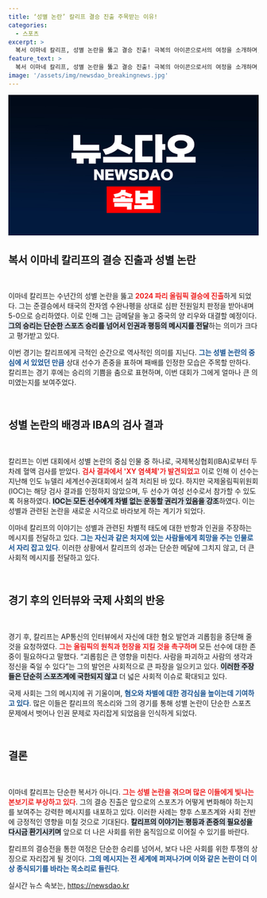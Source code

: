 ```yaml
---
title: ‘성별 논란’ 칼리프 결승 진출 주목받는 이유!
categories:
  - 스포츠
excerpt: >
  복서 이마네 칼리프, 성별 논란을 뚫고 결승 진출! 극복의 아이콘으로서의 여정을 소개하며, 9일 금메달 도전의 성큼성큼 다가오는 순간을 놓치지 마세요!
feature_text: >
  복서 이마네 칼리프, 성별 논란을 뚫고 결승 진출! 극복의 아이콘으로서의 여정을 소개하며, 9일 금메달 도전의 성큼성큼 다가오는 순간을 놓치지 마세요!
image: '/assets/img/newsdao_breakingnews.jpg'
---
```


<p><img src="/assets/img/newsdao_breakingnews.jpg" alt="koreaapp 속보" /></p>

<h2 data-ke-size="size26">복서 이마네 칼리프의 결승 진출과 성별 논란</h2>

<p data-ke-size="size16">&nbsp;</p>

<p>이마네 칼리프는 수년간의 성별 논란을 뚫고 <b><span style="color: #ee2323;">2024 파리 올림픽 결승에 진출</span></b>하게 되었다. 그는 준결승에서 태국의 잔자엠 수완나펭을 상대로 심판 전원일치 판정을 받아내며 5-0으로 승리하였다. 이로 인해 그는 금메달을 놓고 중국의 양 리우와 대결할 예정이다. <b><span style="background-color: #21538527;">그의 승리는 단순한 스포츠 승리를 넘어서 인권과 평등의 메시지를 전달</span></b>하는 의미가 크다고 평가받고 있다. </p>

<p>이번 경기는 칼리프에게 극적인 순간으로 역사적인 의미를 지닌다. <b><span style="color: #1a5490;">그는 성별 논란의 중심에 서 있었던 만큼</span></b> 상대 선수가 존중을 표하며 패배를 인정한 모습은 주목할 만하다. 칼리프는 경기 후에는 승리의 기쁨을 춤으로 표현하며, 이번 대회가 그에게 얼마나 큰 의미였는지를 보여주었다. </p>

<p data-ke-size="size16">&nbsp;</p>

<h2 data-ke-size="size26">성별 논란의 배경과 IBA의 검사 결과</h2>

<p data-ke-size="size16">&nbsp;</p>

<p>칼리프는 이번 대회에서 성별 논란의 중심 인물 중 하나로, 국제복싱협회(IBA)로부터 두 차례 혈액 검사를 받았다. <b><span style="color: #ee2323;">검사 결과에서 'XY 염색체'가 발견되었고</span></b> 이로 인해 이 선수는 지난해 인도 뉴델리 세계선수권대회에서 실격 처리된 바 있다. 하지만 국제올림픽위원회(IOC)는 해당 검사 결과를 인정하지 않았으며, 두 선수가 여성 선수로서 참가할 수 있도록 허용하였다. <b><span style="background-color: #21538527;">IOC는 모든 선수에게 차별 없는 운동할 권리가 있음을 강조</span></b>하였다. 이는 성별과 관련된 논란을 새로운 시각으로 바라보게 하는 계기가 되었다.</p>

<p>이마네 칼리프의 이야기는 성별과 관련된 차별적 태도에 대한 반항과 인권을 주장하는 메시지를 전달하고 있다. <b><span style="color: #1a5490;">그는 자신과 같은 처지에 있는 사람들에게 희망을 주는 인물로서 자리 잡고 있다</span></b>. 이러한 상황에서 칼리프의 성과는 단순한 메달에 그치지 않고, 더 큰 사회적 메시지를 전달하고 있다. </p>

<p data-ke-size="size16">&nbsp;</p>

<h2 data-ke-size="size26">경기 후의 인터뷰와 국제 사회의 반응</h2>

<p data-ke-size="size16">&nbsp;</p>

<p>경기 후, 칼리프는 AP통신의 인터뷰에서 자신에 대한 혐오 발언과 괴롭힘을 중단해 줄 것을 요청하였다. <b><span style="color: #ee2323;">그는 올림픽의 원칙과 헌장을 지킬 것을 촉구하며</span></b> 모든 선수에 대한 존중이 필요하다고 말했다. “괴롭힘은 큰 영향을 미친다. 사람을 파괴하고 사람의 생각과 정신을 죽일 수 있다”는 그의 발언은 사회적으로 큰 파장을 일으키고 있다. <b><span style="background-color: #21538527;">이러한 주장들은 단순히 스포츠계에 국한되지 않고</span></b> 더 넓은 사회적 이슈로 확대되고 있다. </p>

<p>국제 사회는 그의 메시지에 귀 기울이며, <b><span style="color: #1a5490;">혐오와 차별에 대한 경각심을 높이는데 기여하고 있다</span></b>. 많은 이들은 칼리프의 목소리와 그의 경기를 통해 성별 논란이 단순한 스포츠 문제에서 벗어나 인권 문제로 자리잡게 되었음을 인식하게 되었다. </p>

<p data-ke-size="size16">&nbsp;</p>

<h2 data-ke-size="size26">결론</h2>

<p data-ke-size="size16">&nbsp;</p>

<p>이마네 칼리프는 단순한 복서가 아니다. <b><span style="color: #ee2323;">그는 성별 논란을 겪으며 많은 이들에게 빛나는 본보기로 부상하고 있다</span></b>. 그의 결승 진출은 앞으로의 스포츠가 어떻게 변화해야 하는지를 보여주는 강력한 메시지를 내포하고 있다. 이러한 사례는 향후 스포츠계와 사회 전반에 긍정적인 영향을 미칠 것으로 기대된다. <b><span style="background-color: #21538527;">칼리프의 이야기는 평등과 존중의 필요성을 다시금 환기시키며</span></b> 앞으로 더 나은 사회를 위한 움직임으로 이어질 수 있기를 바란다. </p>

<p>칼리프의 결승전을 통한 여정은 단순한 승리를 넘어서, 보다 나은 사회를 위한 투쟁의 상징으로 자리잡게 될 것이다. <b><span style="color: #1a5490;">그의 메시지는 전 세계에 퍼져나가며 이와 같은 논란이 더 이상 종식되기를 바라는 목소리로 들린다</span></b>.</p>
실시간 뉴스 속보는, <a href="https://newsdao.kr" rel="dofollow">https://newsdao.kr</a>


